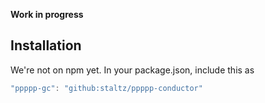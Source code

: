 **Work in progress**

## Installation

We're not on npm yet. In your package.json, include this as

```js
"ppppp-gc": "github:staltz/ppppp-conductor"
```
